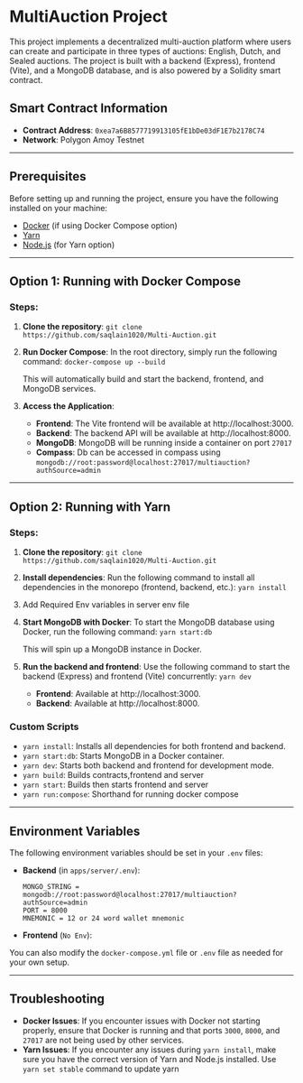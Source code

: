 
# MultiAuction Project

This project implements a decentralized multi-auction platform where users can create and participate in three types of auctions: English, Dutch, and Sealed auctions. The project is built with a backend (Express), frontend (Vite), and a MongoDB database, and is also powered by a Solidity smart contract.

## Smart Contract Information

-   **Contract Address**: `0xea7a6B8577719913105fE1bDe03dF1E7b2178C74`
-   **Network**: Polygon Amoy Testnet

----------

## Prerequisites

Before setting up and running the project, ensure you have the following installed on your machine:

-   [Docker](https://www.docker.com/products/docker-desktop/) (if using Docker Compose option)
-   [Yarn](https://yarnpkg.com/)
-   [Node.js](https://nodejs.org/) (for Yarn option)

----------

## Option 1: Running with Docker Compose

### Steps:

1.  **Clone the repository**:
	`git clone https://github.com/saqlain1020/Multi-Auction.git`
2.  **Run Docker Compose**: In the root directory, simply run the following command:
    `docker-compose up --build` 
    
    This will automatically build and start the backend, frontend, and MongoDB services.
    
3.  **Access the Application**:
    
    -   **Frontend**: The Vite frontend will be available at http://localhost:3000.
    -   **Backend**: The backend API will be available at http://localhost:8000.
    -   **MongoDB**: MongoDB will be running inside a container on port `27017`
    - **Compass**: Db can be accessed in compass using `mongodb://root:password@localhost:27017/multiauction?authSource=admin`

----------

## Option 2: Running with Yarn

### Steps:

1.  **Clone the repository**:
	`git clone https://github.com/saqlain1020/Multi-Auction.git`
    
2.  **Install dependencies**: Run the following command to install all dependencies in the monorepo (frontend, backend, etc.):
    `yarn install` 

3. Add Required Env variables in server env file
    
4.  **Start MongoDB with Docker**: To start the MongoDB database using Docker, run the following command:
    `yarn start:db` 
    
    This will spin up a MongoDB instance in Docker.
    
5.  **Run the backend and frontend**: Use the following command to start the backend (Express) and frontend (Vite) concurrently:
    `yarn dev` 
    -   **Frontend**: Available at http://localhost:3000.
    -   **Backend**: Available at http://localhost:8000.

### Custom Scripts

-   `yarn install`: Installs all dependencies for both frontend and backend.
-   `yarn start:db`: Starts MongoDB in a Docker container.
-   `yarn dev`: Starts both backend and frontend for development mode.
- `yarn build`: Builds contracts,frontend and server
- `yarn start`: Builds then starts frontend and server
- `yarn run:compose`: Shorthand for running docker compose
----------

## Environment Variables

The following environment variables should be set in your `.env` files:

-   **Backend** (in `apps/server/.env`):
    ```
	MONGO_STRING = mongodb://root:password@localhost:27017/multiauction?authSource=admin
	PORT = 8000
	MNEMONIC = 12 or 24 word wallet mnemonic  
    
-   **Frontend** (`No Env`):
 
You can also modify the `docker-compose.yml` file or `.env` file as needed for your own setup.

----------

## Troubleshooting

-   **Docker Issues**: If you encounter issues with Docker not starting properly, ensure that Docker is running and that ports `3000`, `8000`, and `27017` are not being used by other services.
-   **Yarn Issues**: If you encounter any issues during `yarn install`, make sure you have the correct version of Yarn and Node.js installed. Use `yarn set stable` command to update yarn

